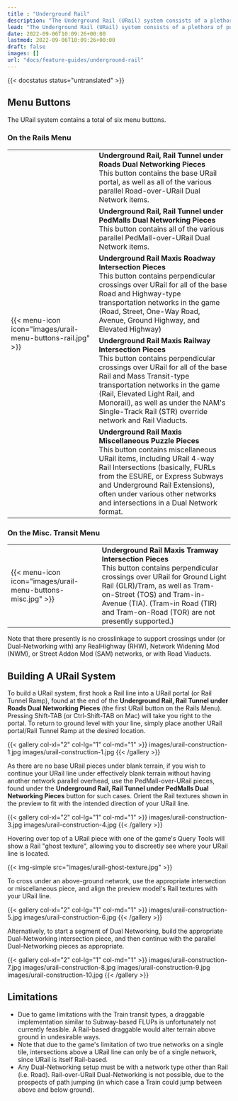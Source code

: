 ```yaml
---
title : "Underground Rail"
description: "The Underground Rail (URail) system consists of a plethora of puzzle pieces, designed to allow the Rail network and its two transit types, Passenger Trains and Freight Trains, to travel below ground, as well as below other networks with Dual-Networking capabilities."
lead: "The Underground Rail (URail) system consists of a plethora of puzzle pieces, designed to allow the Rail network and its two transit types, Passenger Trains and Freight Trains, to travel below ground, as well as below other networks with Dual-Networking capabilities."
date: 2022-09-06T10:09:26+00:00
lastmod: 2022-09-06T10:09:26+00:00
draft: false
images: []
url: "docs/feature-guides/underground-rail"
---
```


{{< docstatus status="untranslated" >}}

## Menu Buttons 

The URail system contains a total of six menu buttons.

### On the Rails Menu

<table class="table table-striped table-bordered w-auto">
    <tr>
        <td rowspan="5" valign="middle" class="px-3">{{< menu-icon icon="images/urail-menu-buttons-rail.jpg" >}}</td>
        <td><b>Underground Rail, Rail Tunnel under Roads Dual Networking Pieces</b><br/>This button contains the base URail portal, as well as all of the various parallel Road-over-URail Dual Network items.</td>
    </tr>
    <tr>
        <td><b>Underground Rail, Rail Tunnel under PedMalls Dual Networking Pieces</b><br/>This button contains all of the various parallel PedMall-over-URail Dual Network items.</td>
    </tr>
    <tr>
        <td><b>Underground Rail Maxis Roadway Intersection Pieces</b><br/>This button contains perpendicular crossings over URail for all of the base Road and Highway-type transportation networks in the game (Road, Street, One-Way Road, Avenue, Ground Highway, and Elevated Highway)</td>
    </tr>
    <tr>
        <td><b>Underground Rail Maxis Railway Intersection Pieces</b><br/>This button contains perpendicular crossings over URail for all of the base Rail and Mass Transit-type transportation networks in the game (Rail, Elevated Light Rail, and Monorail), as well as under the NAM's Single-Track Rail (STR) override network and Rail Viaducts.</td>
    </tr>
    <tr>
        <td><b>Underground Rail Maxis Miscellaneous Puzzle Pieces</b><br/>This button contains miscellaneous URail items, including URail 4-way Rail Intersections (basically, FURLs from the ESURE, or Express Subways and Underground Rail Extensions), often under various other networks and intersections in a Dual Network format.</td>
    </tr>
</table>

### On the Misc. Transit Menu

<table class="table table-striped table-bordered w-auto">
    <tr>
        <td rowspan="1" valign="middle" class="px-3">{{< menu-icon icon="images/urail-menu-buttons-misc.jpg" >}}</td>
        <td><b>Underground Rail Maxis Tramway Intersection Pieces</b><br/>This button contains perpendicular crossings over URail for Ground Light Rail (GLR)/Tram, as well as Tram-on-Street (TOS) and Tram-in-Avenue (TIA). (Tram-in Road (TIR) and Tram-on-Road (TOR) are not presently supported.)</td>
    </tr>
</table>

Note that there presently is no crosslinkage to support crossings under (or Dual-Networking with) any RealHighway (RHW), Network Widening Mod (NWM), or Street Addon Mod (SAM) networks, or with Road Viaducts.

## Building A URail System

To build a URail system, first hook a Rail line into a URail portal (or Rail Tunnel Ramp), found at the end of the **Underground Rail, Rail Tunnel under Roads Dual Networking Pieces** (the first URail button on the Rails Menu). Pressing Shift-TAB (or Ctrl-Shift-TAB on Mac) will take you right to the portal. To return to ground level with your line, simply place another URail portal/Rail Tunnel Ramp at the desired location.

{{< gallery col-xl="2" col-lg="1" col-md="1" >}}
images/urail-construction-1.jpg
images/urail-construction-1.jpg
{{< /gallery >}}

As there are no base URail pieces under blank terrain, if you wish to continue your URail line under effectively blank terrain without having another network parallel overhead, use the PedMall-over-URail pieces, found under the **Underground Rail, Rail Tunnel under PedMalls Dual Networking Pieces** button for such cases. Orient the Rail textures shown in the preview to fit with the intended direction of your URail line.

{{< gallery col-xl="2" col-lg="1" col-md="1" >}}
images/urail-construction-3.jpg
images/urail-construction-4.jpg
{{< /gallery >}}

Hovering over top of a URail piece with one of the game's Query Tools will show a Rail "ghost texture", allowing you to discreetly see where your URail line is located.

{{< img-simple src="images/urail-ghost-texture.jpg" >}}

To cross under an above-ground network, use the appropriate intersection or miscellaneous piece, and align the preview model's Rail textures with your URail line.

{{< gallery col-xl="2" col-lg="1" col-md="1" >}}
images/urail-construction-5.jpg
images/urail-construction-6.jpg
{{< /gallery >}}

Alternatively, to start a segment of Dual Networking, build the appropriate Dual-Networking intersection piece, and then continue with the parallel Dual-Networking pieces as appropriate.

{{< gallery col-xl="2" col-lg="1" col-md="1" >}}
images/urail-construction-7.jpg
images/urail-construction-8.jpg
images/urail-construction-9.jpg
images/urail-construction-10.jpg
{{< /gallery >}}

## Limitations

* Due to game limitations with the Train transit types, a draggable implementation similar to Subway-based FLUPs is unfortunately not currently feasible. A Rail-based draggable would alter terrain above ground in undesirable ways.
* Note that due to the game's limitation of two true networks on a single tile, intersections above a URail line can only be of a single network, since URail is itself Rail-based.
* Any Dual-Networking setup must be with a network type other than Rail (i.e. Road). Rail-over-URail Dual-Networking is not possible, due to the prospects of path jumping (in which case a Train could jump between above and below ground).
